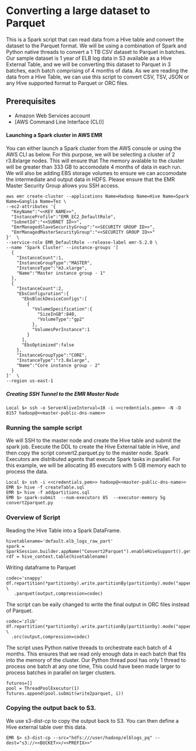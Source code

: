 # Converting a large dataset to Parquet

This is a Spark script that can read data from a Hive table and convert the dataset to the Parquet format. We will be using a combination of Spark and Python native threads to convert a 1 TB CSV dataset to Parquet in batches. Our sample dataset is 1 year of ELB log data in S3 available as a Hive External Table, and we will be converting this dataset to Parquet in 3 batches, each batch comprising of 4 months of data. As we are reading the data from a Hive Table, we can use this script to convert CSV, TSV, JSON or any Hive supported format to Parquet or ORC files.

## Prerequisites
- Amazon Web Services account
- [AWS Command Line Interface (CLI)]

#### Launching a Spark cluster in AWS EMR

You can either launch a Spark cluster from the AWS console or using the AWS CLI as below. For this purpose, we will be selecting a cluster of 2 r3.8xlarge nodes. This will ensure that The memory avalable to the cluster will be greater than 333 GB to accomodate 4 months of data in each run. We will also be adding EBS storage volumes to ensure we can accomodate the intermediate and output data in HDFS. Please ensure that the EMR Master Security Group allows you SSH access.

```
aws emr create-cluster --applications Name=Hadoop Name=Hive Name=Spark Name=Ganglia Name=Tez \
--ec2-attributes '{  
  "KeyName":"<<KEY NAME>>",
  "InstanceProfile":"EMR_EC2_DefaultRole",
  "SubnetId":"<<SUBNET ID>>",
  "EmrManagedSlaveSecurityGroup":"<<SECURITY GROUP ID>>",
  "EmrManagedMasterSecurityGroup":"<<SECURITY GROUP ID>>"
}'  \
--service-role EMR_DefaultRole --release-label emr-5.2.0 \
--name 'Spark Cluster' --instance-groups '[  
  {  
    "InstanceCount":1,
    "InstanceGroupType":"MASTER",
    "InstanceType":"m3.xlarge",
    "Name":"Master instance group - 1"
  },
  {  
    "InstanceCount":2,
    "EbsConfiguration":{  
      "EbsBlockDeviceConfigs":[  
        {  
          "VolumeSpecification":{  
            "SizeInGB":840,
            "VolumeType":"gp2"
          },
          "VolumesPerInstance":1
        }
      ],
      "EbsOptimized":false
    },
    "InstanceGroupType":"CORE",
    "InstanceType":"r3.8xlarge",
    "Name":"Core instance group - 2"
  }
]'  \
--region us-east-1
```

##### Creating SSH Tunnel to the EMR Master Node
```
Local $> ssh -o ServerAliveInterval=10 -i <<credentials.pem>> -N -D 8157 hadoop@<<master-public-dns-name>>
```

### Running the sample script

We will SSH to the master node and create the Hive table and submit the spark job. Execute the DDL to create the Hive External table in Hive, and then copy the script convert2.parquet.py to the master node. Spark Executors are distributed agents that execute Spark tasks in parallel. For this example, we will be allocating 85 executors with 5 GB memory each to process the data.
```
Local $> ssh -i <<credentials.pem>> hadoop@<<master-public-dns-name>>
EMR $> hive -f createTable.sql
EMR $> hive -f addpartitions.sql
EMR $> spark-submit  --num-executors 85  --executor-memory 5g convert2parquet.py
```

### Overview of Script
Reading the Hive Table into a Spark DataFrame.
```
hivetablename='default.elb_logs_raw_part'
spark = SparkSession.builder.appName("Convert2Parquet").enableHiveSupport().getOrCreate()
rdf = hive_context.table(hivetablename)
```

Writing dataframe to Parquet
```
codec='snappy'
df.repartition(*partitionby).write.partitionBy(partitionby).mode("append") \
   .parquet(output,compression=codec)
```

The script can be eaily changed to write the final output in ORC files instead of Parquet.
```
codec='zlib'
df.repartition(*partitionby).write.partitionBy(partitionby).mode("append") \
  .orc(output,compression=codec)
```

The script uses Python native threads to orchestrate each batch of 4 months. This ensures that we read only enough data in each batch that fits into the memory of the cluster. Our Python thread pool has only 1 thread to process one batch at any one time, This could have been made larger to process batches in parallel on larger clusters.
```
futures=[]
pool = ThreadPoolExecutor(1)
futures.append(pool.submit(write2parquet, i))

```

### Copying the output back to S3. 

We use s3-dist-cp to copy the output back to S3. You can then define a Hive external table over this data.
```
EMR $> s3-dist-cp --src="hdfs:///user/hadoop/elblogs_pq" --dest="s3://<<BUCKET>>/<<PREFIX>>" 
```
